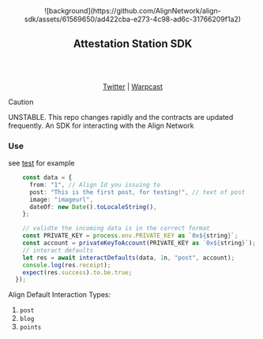 <div align="center">
  ![background](https://github.com/AlignNetwork/align-sdk/assets/61569650/ad422cba-e273-4c98-ad6c-31766209f1a2)

</div>

<h2 align="center">Attestation Station SDK</h2>
<br />
<p align="center">

<br/>
<a href="https://twitter.com/align_network">Twitter</a> | 
<a href="https://warpcast.com/~/channel/align">Warpcast</a>

> [!CAUTION]
> UNSTABLE. This repo changes rapidly and the contracts are updated frequently.
> An SDK for interacting with the Align Network

### Use

see [test](/tests) for example

```typescript
    const data = {
      from: "1", // Align Id you issuing to
      post: "This is the first post, for testing!", // text of post
      image: "imageurl",
      dateOf: new Date().toLocaleString(),
    };

    // validte the incoming data is in the correct format
    const PRIVATE_KEY = process.env.PRIVATE_KEY as `0x${string}`;
    const account = privateKeyToAccount(PRIVATE_KEY as `0x${string}`);
    // interact defaults
    let res = await interactDefaults(data, 1n, "post", account);
    console.log(res.receipt);
    expect(res.success).to.be.true;
  });
```

Align Default Interaction Types:

1. `post`
2. `blog`
3. `points`
